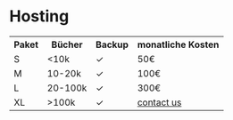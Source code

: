 # Hosting

<table id="hosting">
  <tr>
    <th>Paket</th>
    <th>B&uuml;cher</th>
    <th>Backup</th>
    <th>monatliche Kosten</th>
  </tr>
  <tr>
    <td>S</td>
    <td>&lt;10k</td>
    <td>&#x2713;</td>
    <td>50€</td>
  </tr>
  <tr>
    <td>M</td>
    <td>10-20k</td>
    <td>&#x2713;</td>
    <td>100€</td>
  </tr>
  <tr>
    <td>L</td>
    <td>20-100k</td>
    <td>&#x2713;</td>
    <td>300€</td>
  </tr>
  <tr>
    <td>XL</td>
    <td>&gt;100k</td>
    <td>&#x2713;</td>
    <td><a href="mailto:office@koha-support.eu">contact us</a></td>
  </tr>
</table>
